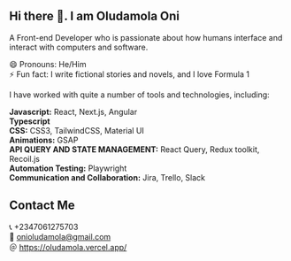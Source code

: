 ## Hi there 👋. I am Oludamola Oni  

A Front-end Developer who is passionate about how humans interface and interact with computers and software.

😄 Pronouns: He/Him  
⚡ Fun fact: I write fictional stories and novels, and I love Formula 1

I have worked with quite a number of tools and technologies, including:

**Javascript:** React, Next.js, Angular  
**Typescript**  
**CSS:** CSS3, TailwindCSS, Material UI  
**Animations:** GSAP  
**API QUERY AND STATE MANAGEMENT:** React Query, Redux toolkit, Recoil.js  
**Automation Testing:** Playwright  
**Communication and Collaboration:** Jira, Trello, Slack

## Contact Me  
📞 +2347061275703  
📧 onioludamola@gmail.com  
＠ https://oludamola.vercel.app/  


<!--
**Blackie01/Blackie01** is a ✨ _special_ ✨ repository because its `README.md` (this file) appears on your GitHub profile.

Here are some ideas to get you started:

- 🔭 I’m currently working on ...
- 🌱 I’m currently learning ...
- 👯 I’m looking to collaborate on ...
- 🤔 I’m looking for help with ...
- 💬 Ask me about ...
- 📫 How to reach me: ...
- 😄 Pronouns: ...
- ⚡ Fun fact: ...
-->
